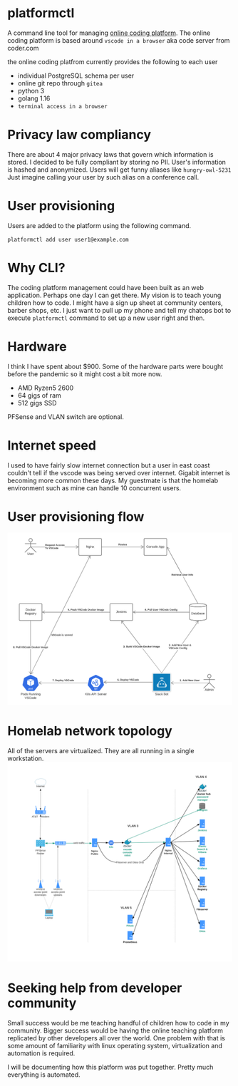 # platformctl
A command line tool for managing [online coding platform](https://console.curiosityworks.org). The online coding platform is based around `vscode in a browser` aka code server from coder.com 

the online coding platfrom currently provides the following to each user
- individual PostgreSQL schema per user
- online git repo through `gitea`
- python 3
- golang 1.16
- `terminal access in a browser`

# Privacy law compliancy
There are about 4 major privacy laws that govern which information is stored. I decided to be fully compliant by storing no PII. User's information is hashed and anonymized. Users will get funny aliases like `hungry-owl-5231` Just imagine calling your user by such alias on a conference call.

# User provisioning
Users are added to the platform using the following command.
```
platformctl add user user1@example.com
```

# Why CLI?
The coding platform management could have been built as an web application. Perhaps one day I can get there. My vision is to teach young children how to code. I might have a sign up sheet at community centers, barber shops, etc. I just want to pull up my phone and tell my chatops bot to execute `platformctl` command to set up a new user right and then.

# Hardware
I think I have spent about $900. Some of the hardware parts were bought before the pandemic so it might cost a bit more now.
- AMD Ryzen5 2600
- 64 gigs of ram
- 512 gigs SSD

PFSense and VLAN switch are optional.

# Internet speed
I used to have fairly slow internet connection but a user in east coast couldn't tell if the vscode was being served over internet. Gigabit internet is becoming more common these days. My guestmate is that the homelab environment such as mine can handle 10 concurrent users.

# User provisioning flow
![](/assets/vscode_provisioning.png)

# Homelab network topology
All of the servers are virtualized. They are all running in a single workstation.
![](/assets/curiosityworks_network_topology.svg)

# Seeking help from developer community
Small success would be me teaching handful of children how to code in my community. Bigger success would be having the online teaching platform replicated by other developers all over the world. One problem with that is some amount of familiarity with linux operating system, virtualization and automation is required. 

I will be documenting how this platform was put together. Pretty much everything is automated. 
